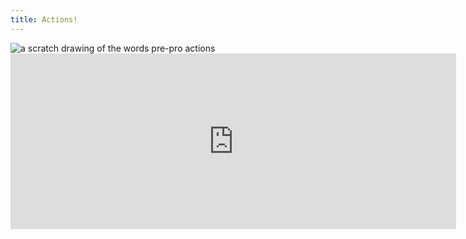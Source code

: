 ```yaml
---
title: Actions!
---
```


<img src="/course-in-a-box/img/prepro_actions.png" alt="a scratch drawing of the words pre-pro actions" class="img-fluid">

<iframe src="https://libstory.ds.lib.uw.edu/trysplots/" width="713" height="281" frameborder="0" allowfullscreen="allowfullscreen"></iframe>
